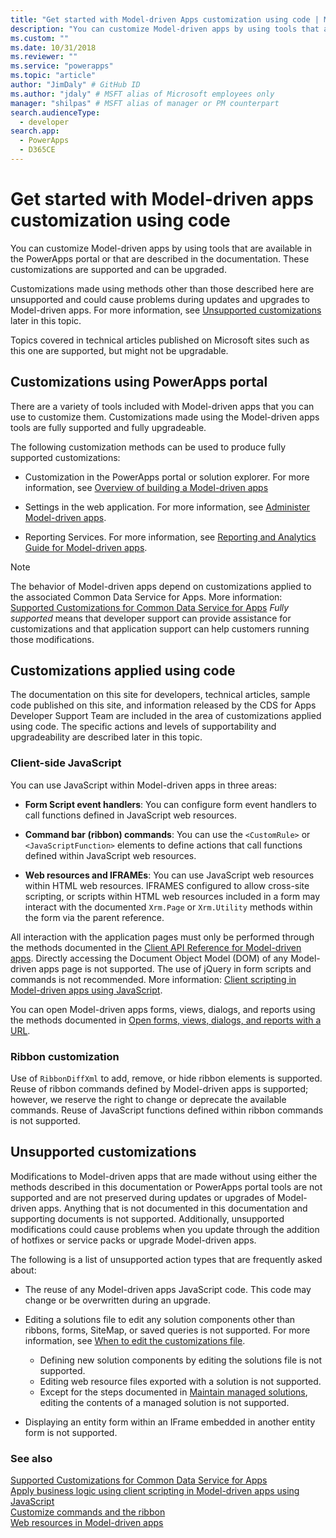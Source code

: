 ```yaml
---
title: "Get started with Model-driven Apps customization using code | Microsoft Docs" # Intent and product brand in a unique string of 43-59 chars including spaces
description: "You can customize Model-driven apps by using tools that are available in the PowerApps portal or that are described in the documentation. " # 115-145 characters including spaces. This abstract displays in the search result.
ms.custom: ""
ms.date: 10/31/2018
ms.reviewer: ""
ms.service: "powerapps"
ms.topic: "article"
author: "JimDaly" # GitHub ID
ms.author: "jdaly" # MSFT alias of Microsoft employees only
manager: "shilpas" # MSFT alias of manager or PM counterpart
search.audienceType: 
  - developer
search.app: 
  - PowerApps
  - D365CE
---
```

# Get started with Model-driven apps customization using code

<!-- https://docs.microsoft.com/dynamics365/customer-engagement/developer/supported-extensions
Split to just include MDA issues
 -->

You can customize Model-driven apps by using tools that are available in the PowerApps portal or that are described in the documentation. These customizations are supported and can be upgraded.

Customizations made using methods other than those described here are unsupported and could cause problems during updates and upgrades to Model-driven apps. For more information, see [Unsupported customizations](#unsupported-customizations) later in this topic.

Topics covered in technical articles published on Microsoft sites such as this one are supported, but might not be upgradable.


## Customizations using PowerApps portal

There are a variety of tools included with Model-driven apps that you can use to customize them. Customizations made using the Model-driven apps tools are fully supported and fully upgradeable.

The following customization methods can be used to produce fully supported customizations:

- Customization in the PowerApps portal or solution explorer. For more information, see [Overview of building a Model-driven apps](../../maker/model-driven-apps/model-driven-app-overview.md)

- Settings in the web application. For more information, see [Administer Model-driven apps](/dynamics365/customer-engagement/admin/admin-guide).

- Reporting Services. For more information, see [Reporting and Analytics Guide for Model-driven apps](/dynamics365/customer-engagement/analytics/reporting-analytics-with-dynamics-365).

> [!NOTE]
> The behavior of Model-driven apps depend on customizations applied to the associated Common Data Service for Apps. More information: [Supported Customizations for Common Data Service for Apps](../common-data-service/supported-customizations.md)
> *Fully supported* means that developer support can provide assistance for customizations and that application support can help customers running those modifications.


## Customizations applied using code

The documentation on this site for developers, technical articles, sample code published on this site, and information released by the CDS for Apps Developer Support Team are included in the area of customizations applied using code. The specific actions and levels of supportability and upgradeability are described later in this topic.

### Client-side JavaScript

You can use JavaScript within Model-driven apps in three areas:

- **Form Script event handlers**: You can configure form event handlers to call functions defined in JavaScript web resources.

- **Command bar (ribbon) commands**: You can use the `<CustomRule>` or `<JavaScriptFunction>` elements to define actions that call functions defined within JavaScript web resources.

- **Web resources and IFRAMEs**: You can use JavaScript web resources within HTML web resources. IFRAMES configured to allow cross-site scripting, or scripts within HTML web resources included in a form may interact with the documented `Xrm.Page` or `Xrm.Utility` methods within the form via the parent reference.

All interaction with the application pages must only be performed through the methods documented in the [Client API Reference for Model-driven apps](clientapi/reference.md). Directly accessing the Document Object Model (DOM) of any Model-driven apps page is not supported. The use of jQuery in form scripts and commands is not recommended. More information: [Client scripting in Model-driven apps using JavaScript](client-scripting.md).

You can open Model-driven apps forms, views, dialogs, and reports using the methods documented in [Open forms, views, dialogs, and reports with a URL](open-forms-views-dialogs-reports-url.md).

### Ribbon customization

Use of `RibbonDiffXml` to add, remove, or hide ribbon elements is supported. Reuse of ribbon commands defined by Model-driven apps is supported; however, we reserve the right to change or deprecate the available commands. Reuse of JavaScript functions defined within ribbon commands is not supported.

## Unsupported customizations

Modifications to Model-driven apps that are made without using either the methods described in this documentation or PowerApps portal tools are not supported and are not preserved during updates or upgrades of Model-driven apps. Anything that is not documented in this documentation and supporting documents is not supported. Additionally, unsupported modifications could cause problems when you update through the addition of hotfixes or service packs or upgrade Model-driven apps.

The following is a list of unsupported action types that are frequently asked about: 

- The reuse of any Model-driven apps JavaScript code. This code may change or be overwritten during an upgrade.
- Editing a solutions file to edit any solution components other than ribbons, forms, SiteMap, or saved queries is not supported. For more information, see [When to edit the customizations file](when-edit-customization-file.md).
    - Defining new solution components by editing the solutions file is not supported. 
    - Editing web resource files exported with a solution is not supported. 
    - Except for the steps documented in [Maintain managed solutions](../common-data-service/maintain-managed-solutions.md), editing the contents of a managed solution is not supported.

- Displaying an entity form within an IFrame embedded in another entity form is not supported.

### See also

[Supported Customizations for Common Data Service for Apps](../common-data-service/supported-customizations.md)<br/>
[Apply business logic using client scripting in Model-driven apps using JavaScript](client-scripting.md)<br/>
[Customize commands and the ribbon](customize-commands-ribbon.md)<br/>
[Web resources in Model-driven apps](web-resources.md)

